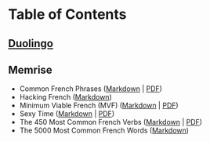 # Table of Contents

## [Duolingo](./duolingo/duolingo.md)

## Memrise

- Common French Phrases ([Markdown](./memrise/common-fr-phrases/common-fr-phrases.md) | [PDF](./memrise/common-fr-phrases/common-fr-phrases.pdf))
- Hacking French ([Markdown](./memrise/hacking-fr/hacking-fr.md))
- Minimum Viable French (MVF) ([Markdown](./memrise/minimum-viable-fr/minimum-viable-fr.md) | [PDF](./memrise/minimum-viable-fr/minimum-viable-fr.pdf))
- Sexy Time ([Markdown](./memrise/sexy-time.md) | [PDF](./memrise/sexy-time.pdf))
- The 450 Most Common French Verbs ([Markdown](./memrise/450-most-common-fr-verbs.md) | [PDF](./memrise/450-most-common-fr-verbs.pdf))
- The 5000 Most Common French Words ([Markdown](./memrise/5000-most-common-fr-words.md))
